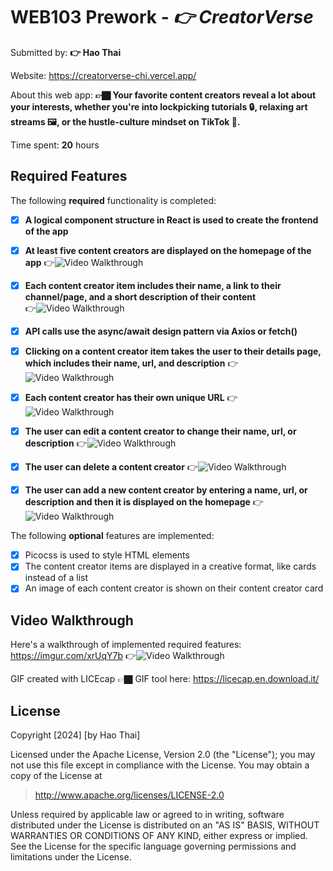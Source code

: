 # WEB103 Prework - *👉 CreatorVerse*

Submitted by: **👉 Hao Thai**

Website: https://creatorverse-chi.vercel.app/

About this web app: **👉🏿 Your favorite content creators reveal a lot about your interests, whether you're into lockpicking tutorials 🔒, relaxing art streams 🖼️, or the hustle-culture mindset on TikTok 📱.**

Time spent: **20** hours

## Required Features

The following **required** functionality is completed:

<!-- 👉🏿👉🏿👉🏿 Make sure to check off completed functionality below -->
- [x] **A logical component structure in React is used to create the frontend of the app**
- [x] **At least five content creators are displayed on the homepage of the app**
      👉<img src='https://github.com/user-attachments/assets/7b73fa0b-c468-4a21-b900-b097fc913112' title='Video Walkthrough' width='' alt='Video Walkthrough' />
    

- [x] **Each content creator item includes their name, a link to their channel/page, and a short description of their content**  
      👉<img src='https://github.com/user-attachments/assets/33acb98c-eca8-473c-9632-54424fc35403' title='Video Walkthrough' width='' alt='Video Walkthrough' />

- [x] **API calls use the async/await design pattern via Axios or fetch()**
- [x] **Clicking on a content creator item takes the user to their details page, which includes their name, url, and description**
      👉<img src='https://github.com/user-attachments/assets/8d0d96cf-c3a9-471f-9025-8a57fae9a28e' title='Video Walkthrough' width='' alt='Video Walkthrough' />

- [x] **Each content creator has their own unique URL**
      👉<img src='https://github.com/user-attachments/assets/8068199d-453e-45ff-8fa0-b28b65172859' title='Video Walkthrough' width='' alt='Video Walkthrough' />
      

- [x] **The user can edit a content creator to change their name, url, or description**
      👉<img src='https://github.com/user-attachments/assets/e9a49ac9-14a0-47cd-acbc-35c42d21f477' title='Video Walkthrough' width='' alt='Video Walkthrough' />

- [x] **The user can delete a content creator**
      👉<img src='https://github.com/user-attachments/assets/debf2390-3545-4a34-86a4-c65bd7e23645' title='Video Walkthrough' width='' alt='Video Walkthrough' />
      
- [x] **The user can add a new content creator by entering a name, url, or description and then it is displayed on the homepage**
      👉<img src='https://github.com/user-attachments/assets/432cf212-8762-40f0-bcbd-85fe2971dd69' title='Video Walkthrough' width='' alt='Video Walkthrough' />


The following **optional** features are implemented:

- [x] Picocss is used to style HTML elements
- [x] The content creator items are displayed in a creative format, like cards instead of a list
- [x] An image of each content creator is shown on their content creator card

## Video Walkthrough

Here's a walkthrough of implemented required features:
https://imgur.com/xrUqY7b
👉<img src='https://imgur.com/xrUqY7b' title='Video Walkthrough' width='' alt='Video Walkthrough' />

<!-- Replace this with whatever GIF tool you used! -->
GIF created with LICEcap 👉🏿 GIF tool here: https://licecap.en.download.it/
<!-- Recommended tools:
[Kap](https://getkap.co/) for macOS
[ScreenToGif](https://www.screentogif.com/) for Windows
[peek](https://github.com/phw/peek) for Linux. -->

## License

Copyright [2024] [by Hao Thai]

Licensed under the Apache License, Version 2.0 (the "License"); you may not use this file except in compliance with the License. You may obtain a copy of the License at

> http://www.apache.org/licenses/LICENSE-2.0

Unless required by applicable law or agreed to in writing, software distributed under the License is distributed on an "AS IS" BASIS, WITHOUT WARRANTIES OR CONDITIONS OF ANY KIND, either express or implied. See the License for the specific language governing permissions and limitations under the License.
